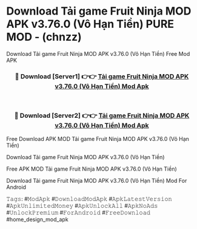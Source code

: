 # Download Tải game Fruit Ninja MOD APK v3.76.0 (Vô Hạn Tiền) PURE MOD - (chnzz)
Download Tải game Fruit Ninja MOD APK v3.76.0 (Vô Hạn Tiền) Free Mod APK

<div align="center">
<h3>🔴 Download [Server1] 👉👉 <a href="https://apk-comot.site?title=Tải_game_Fruit_Ninja_MOD_APK_v3.76.0_(Vô_Hạn_Tiền)">Tải game Fruit Ninja MOD APK v3.76.0 (Vô Hạn Tiền) Mod Apk</a></h3><br>

<h3>🔴 Download [Server2] 👉👉 <a href="https://apk-comot.site?title=Tải_game_Fruit_Ninja_MOD_APK_v3.76.0_(Vô_Hạn_Tiền)">Tải game Fruit Ninja MOD APK v3.76.0 (Vô Hạn Tiền) Mod Apk</a></h3>
</div>


Free Download APK MOD Tải game Fruit Ninja MOD APK v3.76.0 (Vô Hạn Tiền)

Download Tải game Fruit Ninja MOD APK v3.76.0 (Vô Hạn Tiền) 

Free APK MOD Tải game Fruit Ninja MOD APK v3.76.0 (Vô Hạn Tiền) 

Download Tải game Fruit Ninja MOD APK v3.76.0 (Vô Hạn Tiền) Mod For Android

𝚃𝚊𝚐𝚜: #𝙼𝚘𝚍𝙰𝚙𝚔 #𝙳𝚘𝚠𝚗𝚕𝚘𝚊𝚍𝙼𝚘𝚍𝙰𝚙𝚔 #𝙰𝚙𝚔𝙻𝚊𝚝𝚎𝚜𝚝𝚅𝚎𝚛𝚜𝚒𝚘𝚗 #𝙰𝚙𝚔𝚄𝚗𝚕𝚒𝚖𝚒𝚝𝚎𝚍𝙼𝚘𝚗𝚎𝚢 #𝙰𝚙𝚔𝚄𝚗𝚕𝚘𝚌𝚔𝙰𝚕𝚕 #𝙰𝚙𝚔𝙽𝚘𝙰𝚍𝚜 #𝚄𝚗𝚕𝚘𝚌𝚔𝙿𝚛𝚎𝚖𝚒𝚞𝚖 #𝙵𝚘𝚛𝙰𝚗𝚍𝚛𝚘𝚒𝚍 #𝙵𝚛𝚎𝚎𝙳𝚘𝚠𝚗𝚕𝚘𝚊𝚍 #home_design_mod_apk